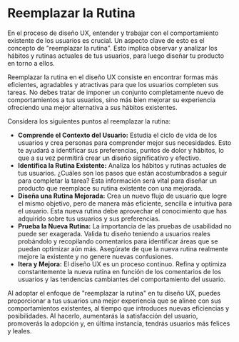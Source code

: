 # Reemplazar la Rutina

En el proceso de diseño UX, entender y trabajar con el comportamiento existente de los usuarios es crucial. Un aspecto clave de esto es el concepto de "reemplazar la rutina". Esto implica observar y analizar los hábitos y rutinas actuales de tus usuarios, para luego diseñar tu producto en torno a ellos.

Reemplazar la rutina en el diseño UX consiste en encontrar formas más eficientes, agradables y atractivas para que los usuarios completen sus tareas. No debes tratar de imponer un conjunto completamente nuevo de comportamientos a tus usuarios, sino más bien mejorar su experiencia ofreciendo una mejor alternativa a sus hábitos existentes.

Considera los siguientes puntos al reemplazar la rutina:

- **Comprende el Contexto del Usuario:** Estudia el ciclo de vida de los usuarios y crea personas para comprender mejor sus necesidades. Esto te ayudará a identificar sus preferencias, puntos de dolor y hábitos, lo que a su vez permitirá crear un diseño significativo y efectivo.
- **Identifica la Rutina Existente:** Analiza los hábitos y rutinas actuales de tus usuarios. ¿Cuáles son los pasos que están acostumbrados a seguir para completar la tarea? Esta información será vital para diseñar un producto que reemplace su rutina existente con una mejorada.
- **Diseña una Rutina Mejorada:** Crea un nuevo flujo de usuario que logre el mismo objetivo, pero de manera más eficiente, sencilla e intuitiva para el usuario. Esta nueva rutina debe aprovechar el conocimiento que has adquirido sobre tus usuarios y sus preferencias.
- **Prueba la Nueva Rutina:** La importancia de las pruebas de usabilidad no puede ser exagerada. Valida tu diseño teniendo a usuarios reales probándolo y recopilando comentarios para identificar áreas que se puedan optimizar aún más. Asegúrate de que la nueva rutina realmente mejore la existente y no genere nuevas confusiones.
- **Itera y Mejora:** El diseño UX es un proceso continuo. Refina y optimiza constantemente la nueva rutina en función de los comentarios de los usuarios y las tendencias cambiantes del comportamiento del usuario.

Al adoptar el enfoque de "reemplazar la rutina" en tu diseño UX, puedes proporcionar a tus usuarios una mejor experiencia que se alinee con sus comportamientos existentes, al tiempo que introduces nuevas eficiencias y posibilidades. Al hacerlo, aumentarás la satisfacción del usuario, promoverás la adopción y, en última instancia, tendrás usuarios más felices y leales.
